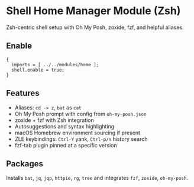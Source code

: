 # Shell Home Manager Module (Zsh)

Zsh-centric shell setup with Oh My Posh, zoxide, fzf, and helpful aliases.

## Enable
```
{
  imports = [ ../../modules/home ];
  shell.enable = true;
}
```

## Features
- Aliases: `cd -> z`, `bat` as `cat`
- Oh My Posh prompt with config from `oh-my-posh.json`
- zoxide + fzf with Zsh integration
- Autosuggestions and syntax highlighting
- macOS Homebrew environment sourcing if present
- ZLE keybindings: `Ctrl-Y` yank, `Ctrl-p/n` history search
- fzf-tab plugin pinned at a specific version

## Packages
Installs `bat`, `jq`, `jqp`, `httpie`, `rg`, `tree` and integrates `fzf`, `zoxide`, `oh-my-posh`.

